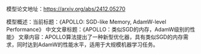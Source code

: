 模型论文地址：https://arxiv.org/abs/2412.05270

模型概述：当前标题：《APOLLO: SGD-like Memory, AdamW-level Performance》
中文文章标题：《APOLLO：类似SGD的内存，AdamW级别的性能》
文章内容：APOLLO算法提出了一种新型优化器，具有类似SGD的内存需求，同时达到AdamW的性能水平，适用于大规模机器学习任务。
